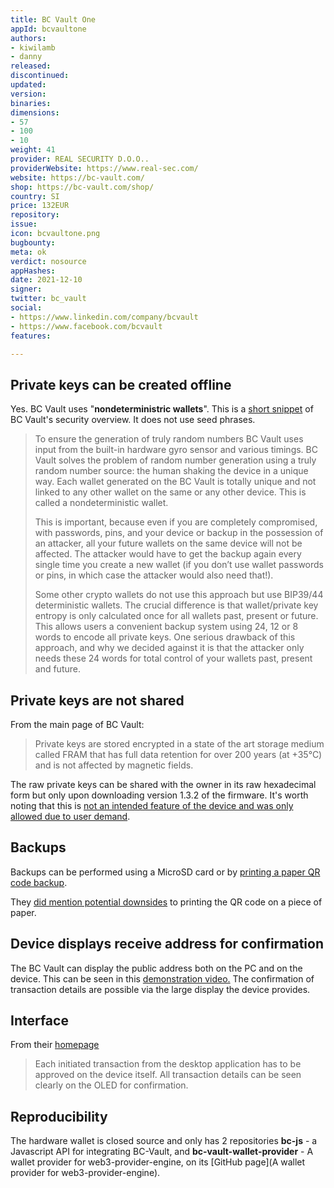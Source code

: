 ```yaml
---
title: BC Vault One
appId: bcvaultone
authors:
- kiwilamb
- danny
released: 
discontinued: 
updated: 
version: 
binaries: 
dimensions:
- 57
- 100
- 10
weight: 41
provider: REAL SECURITY D.O.O..
providerWebsite: https://www.real-sec.com/
website: https://bc-vault.com/
shop: https://bc-vault.com/shop/
country: SI
price: 132EUR
repository: 
issue: 
icon: bcvaultone.png
bugbounty: 
meta: ok
verdict: nosource
appHashes: 
date: 2021-12-10
signer: 
twitter: bc_vault
social:
- https://www.linkedin.com/company/bcvault
- https://www.facebook.com/bcvault
features: 

---
```


## Private keys can be created offline 

Yes. BC Vault uses "**nondeterministric wallets**". This is a [short snippet](https://bc-vault.com/2020/04/a-deep-dive-into-the-bc-vault-security-model/) of BC Vault's security overview. It does not use seed phrases.

> To ensure the generation of truly random numbers BC Vault uses input from the built-in hardware gyro sensor and various timings. BC Vault solves the problem of random number generation using a truly random number source: the human shaking the device in a unique way. Each wallet generated on the BC Vault is totally unique and not linked to any other wallet on the same or any other device. This is called a nondeterministic wallet.
>
> This is important, because even if you are completely compromised, with passwords, pins, and your device or backup in the possession of an attacker, all your future wallets on the same device will not be affected. The attacker would have to get the backup again every single time you create a new wallet (if you don’t use wallet passwords or pins, in which case the attacker would also need that!).
>
> Some other crypto wallets do not use this approach but use BIP39/44 deterministic wallets. The crucial difference is that wallet/private key entropy is only calculated once for all wallets past, present or future. This allows users a convenient backup system using 24, 12 or 8 words to encode all private keys. One serious drawback of this approach, and why we decided against it is that the attacker only needs these 24 words for total control of your wallets past, present and future.

## Private keys are not shared 

From the main page of BC Vault:

> Private keys are stored encrypted in a state of the art storage medium called FRAM that has full data retention for over 200 years (at +35°C) and is not affected by magnetic fields.

The raw private keys can be shared with the owner in its raw hexadecimal form but only upon downloading version 1.3.2 of the firmware. It's worth noting that this is [not an intended feature of the device and was only allowed due to user demand](https://support.bc-vault.com/support/solutions/articles/43000543089-can-i-reveal-raw-private-keys-of-a-wallet-on-bc-vault-). 

## Backups

Backups can be performed using a MicroSD card or by [printing a paper QR code backup](https://bcvault.freshdesk.com/support/solutions/articles/43000079901-how-do-i-backup-my-data-). 

They [did mention potential downsides](https://bcvault.freshdesk.com/support/solutions/articles/43000079935-how-can-someone-hack-my-bc-vault-how-safe-are-my-crypto-wallets-) to printing the QR code on a piece of paper.

## Device displays receive address for confirmation

The BC Vault can display the public address both on the PC and on the device. This can be seen in this [demonstration video.](https://youtu.be/eML_4ePDn5o?t=106) The confirmation of transaction details are possible via the large display the device provides. 

## Interface

From their [homepage](https://bc-vault.com/)

> Each initiated transaction from the desktop application has to be approved on the device itself. All transaction details can be seen clearly on the OLED for confirmation.

## Reproducibility

The hardware wallet is closed source and only has 2 repositories **bc-js** - a Javascript API for integrating BC-Vault, and **bc-vault-wallet-provider** - A wallet provider for web3-provider-engine, on its [GitHub page](A wallet provider for web3-provider-engine).
